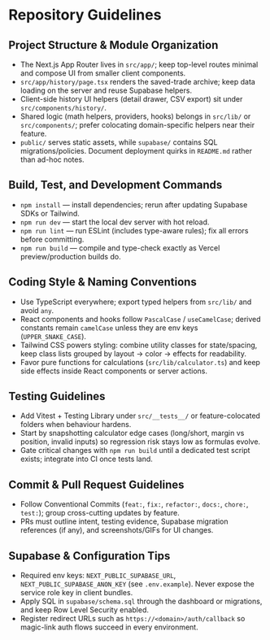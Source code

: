 # Repository Guidelines

## Project Structure & Module Organization
- The Next.js App Router lives in `src/app/`; keep top-level routes minimal and compose UI from smaller client components.
- `src/app/history/page.tsx` renders the saved-trade archive; keep data loading on the server and reuse Supabase helpers.
- Client-side history UI helpers (detail drawer, CSV export) sit under `src/components/history/`.
- Shared logic (math helpers, providers, hooks) belongs in `src/lib/` or `src/components/`; prefer colocating domain-specific helpers near their feature.
- `public/` serves static assets, while `supabase/` contains SQL migrations/policies. Document deployment quirks in `README.md` rather than ad-hoc notes.

## Build, Test, and Development Commands
- `npm install` — install dependencies; rerun after updating Supabase SDKs or Tailwind.
- `npm run dev` — start the local dev server with hot reload.
- `npm run lint` — run ESLint (includes type-aware rules); fix all errors before committing.
- `npm run build` — compile and type-check exactly as Vercel preview/production builds do.

## Coding Style & Naming Conventions
- Use TypeScript everywhere; export typed helpers from `src/lib/` and avoid `any`.
- React components and hooks follow `PascalCase` / `useCamelCase`; derived constants remain `camelCase` unless they are env keys (`UPPER_SNAKE_CASE`).
- Tailwind CSS powers styling: combine utility classes for state/spacing, keep class lists grouped by layout → color → effects for readability.
- Favor pure functions for calculations (`src/lib/calculator.ts`) and keep side effects inside React components or server actions.

## Testing Guidelines
- Add Vitest + Testing Library under `src/__tests__/` or feature-colocated folders when behaviour hardens.
- Start by snapshotting calculator edge cases (long/short, margin vs position, invalid inputs) so regression risk stays low as formulas evolve.
- Gate critical changes with `npm run build` until a dedicated test script exists; integrate into CI once tests land.

## Commit & Pull Request Guidelines
- Follow Conventional Commits (`feat:`, `fix:`, `refactor:`, `docs:`, `chore:`, `test:`); group cross-cutting updates by feature.
- PRs must outline intent, testing evidence, Supabase migration references (if any), and screenshots/GIFs for UI changes.

## Supabase & Configuration Tips
- Required env keys: `NEXT_PUBLIC_SUPABASE_URL`, `NEXT_PUBLIC_SUPABASE_ANON_KEY` (see `.env.example`). Never expose the service role key in client bundles.
- Apply SQL in `supabase/schema.sql` through the dashboard or migrations, and keep Row Level Security enabled.
- Register redirect URLs such as `https://<domain>/auth/callback` so magic-link auth flows succeed in every environment.
